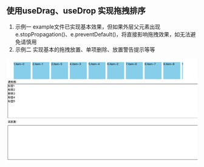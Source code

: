 ## 使用useDrag、useDrop 实现拖拽排序
1. 示例一 example文件已实现基本效果，但如果外层父元素出现e.stopPropagation()、e.preventDefault()，将直接影响拖拽效果，如无法避免请慎用
2. 示例二 实现基本的拖拽放置、单项删除、放置警告提示等等


![Alt text](image.png)